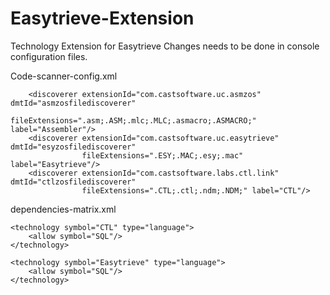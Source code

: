# Easytrieve-Extension

Technology Extension for Easytrieve
Changes needs to be done in console configuration files.

Code-scanner-config.xml

        <discoverer extensionId="com.castsoftware.uc.asmzos" dmtId="asmzosfilediscoverer"
                    fileExtensions=".asm;.ASM;.mlc;.MLC;.asmacro;.ASMACRO;" label="Assembler"/>
        <discoverer extensionId="com.castsoftware.uc.easytrieve" dmtId="esyzosfilediscoverer"
                    fileExtensions=".ESY;.MAC;.esy;.mac" label="Easytrieve"/>
        <discoverer extensionId="com.castsoftware.labs.ctl.link" dmtId="ctlzosfilediscoverer"
                    fileExtensions=".CTL;.ctl;.ndm;.NDM;" label="CTL"/>


dependencies-matrix.xml

   <technology symbol="Assembler" type="language">
        <allow symbol="SQL"/>
    </technology>

    <technology symbol="CTL" type="language">
        <allow symbol="SQL"/>
    </technology>

    <technology symbol="Easytrieve" type="language">
        <allow symbol="SQL"/>
    </technology>
